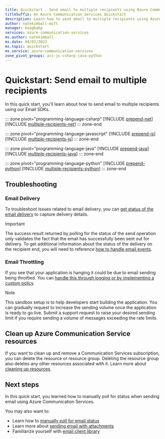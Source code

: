 ```yaml
---
title: Quickstart - Send email to multiple recipients using Azure Communication Service
titleSuffix: An Azure Communication Services Quickstart
description: Learn how to send email to multiple recipients using Azure Communication Services.
author: natekimball-msft
manager: koagbakp
services: azure-communication-services
ms.author: natekimball
ms.date: 04/07/2023
ms.topic: quickstart
ms.service: azure-communication-services
zone_pivot_groups: acs-js-csharp-java-python
---
```


# Quickstart: Send email to multiple recipients

In this quick start, you'll learn about how to send email to multiple recipients using our Email SDKs.

::: zone pivot="programming-language-csharp"
[!INCLUDE [prepend-net](./includes/prepend-net.md)]
[!INCLUDE [multiple-recipients-net](./includes/multiple-recipients-net.md)]
::: zone-end

::: zone pivot="programming-language-javascript"
[!INCLUDE [prepend-js](./includes/prepend-js.md)]
[!INCLUDE [multiple-recipients-js](./includes/multiple-recipients-js.md)]
::: zone-end

::: zone pivot="programming-language-java"
[!INCLUDE [prepend-java](./includes/prepend-java.md)]
[!INCLUDE [multiple-recipients-java](./includes/multiple-recipients-java.md)]
::: zone-end

::: zone pivot="programming-language-python"
[!INCLUDE [prepend-python](./includes/prepend-python.md)]
[!INCLUDE [multiple-recipients-python](./includes/multiple-recipients-python.md)]
::: zone-end

## Troubleshooting

### Email Delivery

To troubleshoot issues related to email delivery, you can [get status of the email delivery](../handle-email-events.md) to capture delivery details.

> [!IMPORTANT]
> The success result returned by polling for the status of the send operation only validates the fact that the email has successfully been sent out for delivery. To get additional information about the status of the delivery on the recipient end, you will need to reference [how to handle email events](../handle-email-events.md).

### Email Throttling

If you see that your application is hanging it could be due to email sending being throttled. You can [handle this through logging or by implementing a custom policy](../send-email-advanced/throw-exception-when-tier-limit-reached.md).

> [!NOTE]
> This sandbox setup is to help developers start building the application. You can gradually request to increase the sending volume once the application is ready to go live. Submit a support request to raise your desired sending limit if you require sending a volume of messages exceeding the rate limits.

## Clean up Azure Communication Service resources

If you want to clean up and remove a Communication Services subscription, you can delete the resource or resource group. Deleting the resource group also deletes any other resources associated with it. Learn more about [cleaning up resources](../../create-communication-resource.md#clean-up-resources).

## Next steps

In this quick start, you learned how to manually poll for status when sending email using Azure Communication Services.

You may also want to:

 - Learn how to [manually poll for email status](./manually-poll-for-email-status.md)
 - Learn more about [sending email with attachments](./send-email-with-attachments.md)
 - Familiarize yourself with [email client library](../../../concepts/email/sdk-features.md)
